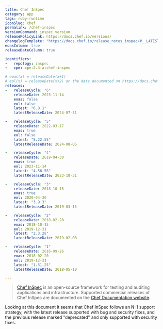 ```yaml
---
title: Chef InSpec
category: app
tags: ruby-runtime
iconSlug: chef
permalink: /chef-inspec
versionCommand: inspec version
releasePolicyLink: https://docs.chef.io/versions/
changelogTemplate: "https://docs.chef.io/release_notes_inspec/#__LATEST__"
eoasColumn: true
releaseDateColumn: true

identifiers:
-   repology: inspec
-   cpe: cpe:2.3:a:chef:inspec

# eoas(x) = releaseDate(x+1)
# eol(x) = releaseDate(x+2) or the date documented on https://docs.chef.io/versions/
releases:
-   releaseCycle: "6"
    releaseDate: 2023-11-14
    eoas: false
    eol: false
    latest: "6.8.1"
    latestReleaseDate: 2024-07-31

-   releaseCycle: "5"
    releaseDate: 2022-03-17
    eoas: true
    eol: false
    latest: "5.22.55"
    latestReleaseDate: 2024-08-05

-   releaseCycle: "4"
    releaseDate: 2019-04-30
    eoas: true
    eol: 2023-11-14
    latest: "4.56.58"
    latestReleaseDate: 2023-10-31

-   releaseCycle: "3"
    releaseDate: 2018-10-15
    eoas: true
    eol: 2020-04-30
    latest: "3.9.3"
    latestReleaseDate: 2019-03-15

-   releaseCycle: "2"
    releaseDate: 2018-02-20
    eoas: 2018-10-15
    eol: 2019-12-31
    latest: "2.3.28"
    latestReleaseDate: 2019-02-08

-   releaseCycle: "1"
    releaseDate: 2016-09-26
    eoas: 2018-02-20
    eol: 2019-12-31
    latest: "1.51.25"
    latestReleaseDate: 2018-05-10

---
```


> [Chef InSpec](https://docs.chef.io/inspec/) is an open-source framework for
> testing and auditing applications and infrastructure.
Supported commercial releases of Chef InSpec are documented on the [Chef Documentation website](https://docs.chef.io/versions/#supported-commercial-distributions).

Looking at this document it seems that Chef InSpec follows an N-1 support strategy, with the
latest release supported with bug and security fixes, and the previous release marked "deprecated"
and only supported with security fixes.
